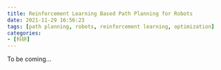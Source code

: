 ```yaml
---
title: Reinforcement Learning Based Path Planning for Robots
date: 2021-11-29 16:56:23
tags: [path planning, robots, reinforcement learning, optimization]
categories:
- [科研]
---
```


To be coming...